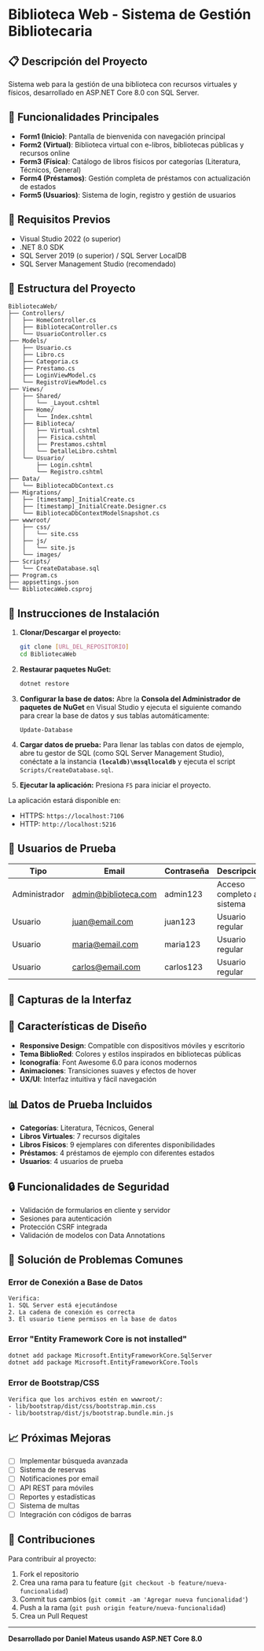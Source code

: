 # Biblioteca Web - Sistema de Gestión Bibliotecaria

## 📋 Descripción del Proyecto

Sistema web para la gestión de una biblioteca con recursos virtuales y físicos, desarrollado en ASP.NET Core 8.0 con SQL Server.

## 🎯 Funcionalidades Principales

- **Form1 (Inicio)**: Pantalla de bienvenida con navegación principal
- **Form2 (Virtual)**: Biblioteca virtual con e-libros, bibliotecas públicas y recursos online
- **Form3 (Física)**: Catálogo de libros físicos por categorías (Literatura, Técnicos, General)
- **Form4 (Préstamos)**: Gestión completa de préstamos con actualización de estados
- **Form5 (Usuarios)**: Sistema de login, registro y gestión de usuarios

## 🔧 Requisitos Previos

- Visual Studio 2022 (o superior)
- .NET 8.0 SDK
- SQL Server 2019 (o superior) / SQL Server LocalDB
- SQL Server Management Studio (recomendado)

## 📁 Estructura del Proyecto

```
BibliotecaWeb/
├── Controllers/
│   ├── HomeController.cs
│   ├── BibliotecaController.cs
│   └── UsuarioController.cs
├── Models/
│   ├── Usuario.cs
│   ├── Libro.cs
│   ├── Categoria.cs
│   ├── Prestamo.cs
│   ├── LoginViewModel.cs
│   └── RegistroViewModel.cs
├── Views/
│   ├── Shared/
│   │   └── _Layout.cshtml
│   ├── Home/
│   │   └── Index.cshtml
│   ├── Biblioteca/
│   │   ├── Virtual.cshtml
│   │   ├── Fisica.cshtml
│   │   ├── Prestamos.cshtml
│   │   └── DetalleLibro.cshtml
│   └── Usuario/
│       ├── Login.cshtml
│       └── Registro.cshtml
├── Data/
│   └── BibliotecaDbContext.cs
├── Migrations/
│   ├── [timestamp]_InitialCreate.cs
│   ├── [timestamp]_InitialCreate.Designer.cs
│   └── BibliotecaDbContextModelSnapshot.cs
├── wwwroot/
│   ├── css/
│   │   └── site.css
│   ├── js/
│   │   └── site.js
│   └── images/
├── Scripts/
│   └── CreateDatabase.sql
├── Program.cs
├── appsettings.json
└── BibliotecaWeb.csproj
```

## 🚀 Instrucciones de Instalación

1. **Clonar/Descargar el proyecto:**
   ```bash
   git clone [URL_DEL_REPOSITORIO]
   cd BibliotecaWeb
   ```

2. **Restaurar paquetes NuGet:**
   ```bash
   dotnet restore
   ```

3. **Configurar la base de datos:**
   Abre la **Consola del Administrador de paquetes de NuGet** en Visual Studio y ejecuta el siguiente comando para crear la base de datos y sus tablas automáticamente:
   ```
   Update-Database
   ```

4. **Cargar datos de prueba:**
   Para llenar las tablas con datos de ejemplo, abre tu gestor de SQL (como SQL Server Management Studio), conéctate a la instancia **`(localdb)\mssqllocaldb`** y ejecuta el script `Scripts/CreateDatabase.sql`.

5. **Ejecutar la aplicación:**
   Presiona `F5` para iniciar el proyecto.

La aplicación estará disponible en:
- HTTPS: `https://localhost:7106`
- HTTP: `http://localhost:5216`

## 👥 Usuarios de Prueba

| Tipo | Email | Contraseña | Descripción |
|------|-------|------------|-------------|
| Administrador | admin@biblioteca.com | admin123 | Acceso completo al sistema |
| Usuario | juan@email.com | juan123 | Usuario regular |
| Usuario | maria@email.com | maria123 | Usuario regular |
| Usuario | carlos@email.com | carlos123 | Usuario regular |

## 📸 Capturas de la Interfaz

<!-- Aquí puedes agregar las capturas de pantalla de tu aplicación -->
<!-- Ejemplo de uso: -->
<!-- ![Página de Inicio](screenshots/inicio.png) -->
<!-- ![Biblioteca Virtual](screenshots/virtual.png) -->
<!-- ![Catálogo Físico](screenshots/fisica.png) -->
<!-- ![Gestión de Préstamos](screenshots/prestamos.png) -->
<!-- ![Login de Usuarios](screenshots/login.png) -->

## 🎨 Características de Diseño

- **Responsive Design**: Compatible con dispositivos móviles y escritorio
- **Tema BiblioRed**: Colores y estilos inspirados en bibliotecas públicas
- **Iconografía**: Font Awesome 6.0 para iconos modernos
- **Animaciones**: Transiciones suaves y efectos de hover
- **UX/UI**: Interfaz intuitiva y fácil navegación

## 📊 Datos de Prueba Incluidos

- **Categorías**: Literatura, Técnicos, General
- **Libros Virtuales**: 7 recursos digitales
- **Libros Físicos**: 9 ejemplares con diferentes disponibilidades
- **Préstamos**: 4 préstamos de ejemplo con diferentes estados
- **Usuarios**: 4 usuarios de prueba

## 🔒 Funcionalidades de Seguridad

- Validación de formularios en cliente y servidor
- Sesiones para autenticación
- Protección CSRF integrada
- Validación de modelos con Data Annotations

## 🐛 Solución de Problemas Comunes

### Error de Conexión a Base de Datos
```
Verifica:
1. SQL Server está ejecutándose
2. La cadena de conexión es correcta
3. El usuario tiene permisos en la base de datos
```

### Error "Entity Framework Core is not installed"
```bash
dotnet add package Microsoft.EntityFrameworkCore.SqlServer
dotnet add package Microsoft.EntityFrameworkCore.Tools
```

### Error de Bootstrap/CSS
```
Verifica que los archivos estén en wwwroot/:
- lib/bootstrap/dist/css/bootstrap.min.css
- lib/bootstrap/dist/js/bootstrap.bundle.min.js
```

## 📈 Próximas Mejoras

- [ ] Implementar búsqueda avanzada
- [ ] Sistema de reservas
- [ ] Notificaciones por email
- [ ] API REST para móviles
- [ ] Reportes y estadísticas
- [ ] Sistema de multas
- [ ] Integración con códigos de barras

## 🤝 Contribuciones

Para contribuir al proyecto:

1. Fork el repositorio
2. Crea una rama para tu feature (`git checkout -b feature/nueva-funcionalidad`)
3. Commit tus cambios (`git commit -am 'Agregar nueva funcionalidad'`)
4. Push a la rama (`git push origin feature/nueva-funcionalidad`)
5. Crea un Pull Request

---

**Desarrollado por Daniel Mateus usando ASP.NET Core 8.0**
